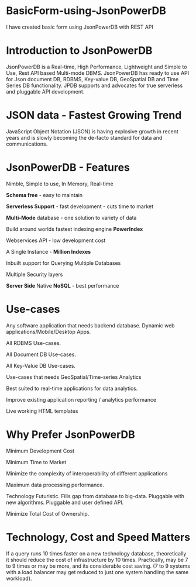 # BasicForm-using-JsonPowerDB
I have created basic form using JsonPowerDB with REST API
# Introduction to JsonPowerDB
JsonPowerDB is a Real-time, High Performance, Lightweight and Simple to Use, Rest API based Multi-mode DBMS. 
JsonPowerDB has ready to use API for Json document DB, RDBMS, Key-value DB, GeoSpatial DB and Time Series DB functionality. 
JPDB supports and advocates for true serverless and pluggable API development.
# JSON data - Fastest Growing Trend
JavaScript Object Notation (JSON) is having explosive growth in recent years and is slowly becoming the de-facto standard for data and communications.
# JsonPowerDB - Features
Nimble, Simple to use, In Memory, Real-time

**Schema free** - easy to maintain

**Serverless Support** - fast development - cuts time to market

**Multi-Mode** database - one solution to variety of data

Build around worlds fastest indexing engine **PowerIndex**

Webservices API - low development cost

A Single Instance - **Million Indexes**

Inbuilt support for Querying Multiple Databases

Multiple Security layers

**Server Side** Native **NoSQL** - best performance
# Use-cases
Any software application that needs backend database. 
Dynamic web applications/Mobile/Desktop Apps.

All RDBMS Use-cases.

All Document DB Use-cases.

All Key-Value DB Use-cases.

Use-cases that needs GeoSpatial/Time-series Analytics

Best suited to real-time applications for data analytics.

Improve existing application reporting / analytics performance

Live working HTML templates
# Why Prefer JsonPowerDB
Minimum Development Cost

Minimum Time to Market

Minimize the complexity of interoperability of different applications

Maximum data processing performance.

Technology Futuristic. 
Fills gap from database to big-data. 
Pluggable with new algorithms.
Pluggable and user defined API.

Minimize Total Cost of Ownership.

# Technology, Cost and Speed Matters
If a query runs 10 times faster on a new technology database, theoretically it should reduce the cost of infrastructure by 10 times. Practically, may be 7 to 9 times or may be more, and its considerable cost saving. (7 to 9 systems with a load balancer may get reduced to just one system handling the same workload).
